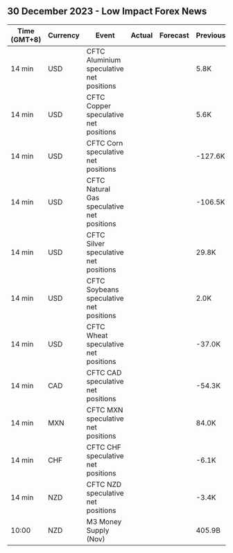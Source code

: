 ## 30 December 2023 - Low Impact Forex News

| Time (GMT+8) | Currency | Event | Actual | Forecast | Previous |
|------|----------|-------|--------|----------|----------|
| 14 min | USD | CFTC Aluminium speculative net positions |  |  | 5.8K |
| 14 min | USD | CFTC Copper speculative net positions |  |  | 5.6K |
| 14 min | USD | CFTC Corn speculative net positions |  |  | -127.6K |
| 14 min | USD | CFTC Natural Gas speculative net positions |  |  | -106.5K |
| 14 min | USD | CFTC Silver speculative net positions |  |  | 29.8K |
| 14 min | USD | CFTC Soybeans speculative net positions |  |  | 2.0K |
| 14 min | USD | CFTC Wheat speculative net positions |  |  | -37.0K |
| 14 min | CAD | CFTC CAD speculative net positions |  |  | -54.3K |
| 14 min | MXN | CFTC MXN speculative net positions |  |  | 84.0K |
| 14 min | CHF | CFTC CHF speculative net positions |  |  | -6.1K |
| 14 min | NZD | CFTC NZD speculative net positions |  |  | -3.4K |
| 10:00 | NZD | M3 Money Supply (Nov) |  |  | 405.9B |

